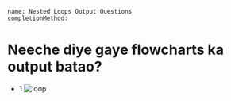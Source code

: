 ```ngMeta
name: Nested Loops Output Questions
completionMethod: 

```

# Neeche diye gaye flowcharts ka output batao?

- 1 ![loop](../6thNested-Loop.png.png)


